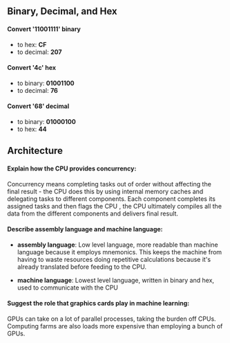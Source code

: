 ## Binary, Decimal, and Hex

#### Convert '11001111' binary
* to hex: **CF**
* to decimal: **207**

#### Convert '4c' hex
* to binary: **01001100**
* to decimal: **76**

#### Convert '68' decimal
* to binary: **01000100**
* to hex: **44**

## Architecture

#### Explain how the CPU provides concurrency:

Concurrency means completing tasks out of order without affecting the final result - the CPU does this by using internal memory caches and delegating tasks to different components. Each component completes its assigned tasks and then flags the CPU , the CPU ultimately compiles all the data from the different components and delivers final result.

#### Describe assembly language and machine language:

* __assembly language__: Low level language, more readable than machine language because it employs mnemonics. This keeps the machine from having to waste resources doing repetitive calculations because it's already translated before feeding to the CPU.

* __machine language__: Lowest level language, written in binary and hex, used to communicate with the CPU

#### Suggest the role that graphics cards play in machine learning:

GPUs can take on a lot of parallel processes, taking the burden off CPUs. Computing farms are also loads more expensive than employing a bunch of GPUs. 